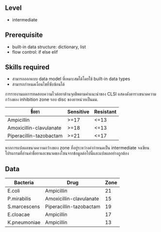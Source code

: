 ## Level

* intermediate

## Prerequisite

* built-in data structure: dictionary, list
* flow control: if else elif

## Skills required

* สามารถออกแบบ data model ที่เหมาะสมได้โดยใช้ built-in data types
* สามารถกำหนดเงื่อนไขที่ซับซ้อนได้

การรายงานผลการทดสอบความไวต่อยาต้านจุลชีพตามคำแนะนำของ CLSI แสดงดังตารางขนาดความกว้างของ inhibition zone รอบ disc ของยาหน่วยเป็นมม.

|ชื่อยา|Sensitive|Resistant|
|-----|--------|---------|
|Ampicillin|>=17|<=13|
|Amoxicillin-clavulanate|>=18|<=13|
|Piperacillin-tazobactam|>=21|<=17|

หากการแปลผลขนาดความกว้างของ zone ที่อยู่ระหว่างค่ากำหนดเป็น intermediate จงเขียนโปรแกรมที่อ่านค่าชื่อยาและขนาดของโซนจากข้อมูลต่อไปนี้และแปลผลอย่างถูกต้อง

## Data

|Bacteria|Drug|Zone|
|-------|------|------|
|E.coli|Ampicillin|21|
|P.mirabilis|Amoxicillin-clavulanate|15|
|S.marcescens|Piperacillin-tazobactam|19|
|E.cloacae|Ampicillin|17|
|K.pneumoniae|Ampicillin|13|


